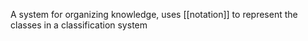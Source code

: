 A system for organizing knowledge, uses [[notation]] to represent the classes in a classification system